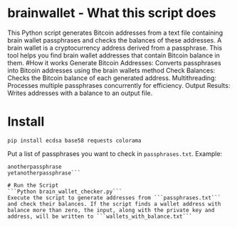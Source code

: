 # brainwallet - What this script does
This Python script generates Bitcoin addresses from a text file containing brain wallet passphrases and checks the balances of these addresses. A brain wallet is a cryptocurrency address derived from a passphrase. This tool helps you find brain wallet addresses that contain Bitcoin balance in them.
#How it works
Generate Bitcoin Addresses: Converts passphrases into Bitcoin addresses using the brain wallets method
Check Balances: Checks the Bitcoin balance of each generated address.
Multithreading: Processes multiple passphrases concurrently for efficiency.
Output Results: Writes addresses with a balance to an output file.

# Install
```pip install ecdsa base58 requests colorama```

Put a list of passphrases you want to check in ```passphrases.txt```. Example:
```mysecretpassphrase1
anotherpassphrase
yetanotherpassphrase```

# Run the Script
```Python brain_wallet_checker.py```
Execute the script to generate addresses from ```passphrases.txt``` and check their balances. If the script finds a wallet address with balance more than zero, the input, along with the private key and address, will be written to ```wallets_with_balance.txt```



